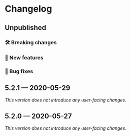 # Changelog

## Unpublished

### 🛠 Breaking changes

### 🎉 New features

### 🐛 Bug fixes

## 5.2.1 — 2020-05-29

*This version does not introduce any user-facing changes.*

## 5.2.0 — 2020-05-27

*This version does not introduce any user-facing changes.*
